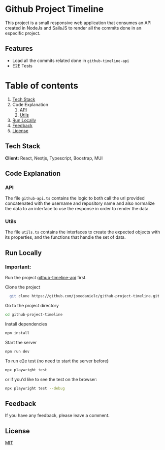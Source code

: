 # Github Project Timeline
This project is a small responsive web application that consumes an API created in NodeJs and SailsJS to render all the commits done in an especific project.

## Features  

- Load all the commits related done in `github-timeline-api`
- E2E Tests

# Table of contents  
1. [Tech Stack](https://github.com/joxedanielc/github-project-timeline#tech-stack)  
2. Code Explanation
    1. [API](https://github.com/joxedanielc/github-project-timeline#api)
    2. [Utils](https://github.com/joxedanielc/github-project-timeline#utils)
4. [Run Locally](https://github.com/joxedanielc/github-project-timeline#run-locally)  
5. [Feedback](https://github.com/joxedanielc/github-project-timeline#feedback)
6. [License](https://github.com/joxedanielc/github-project-timeline#license)

## Tech Stack  

**Client:** React, Nextjs, Typescript, Boostrap, MUI

## Code Explanation  

### API

The file `github-api.ts` contains the logic to both call the url provided concatenated with the username and repository name and also normalize the data to an interface to use the response in order to render the data.

### Utils

The file `utils.ts` contains the interfaces to create the expected objects with its properties, and the functions that handle the set of data.

## Run Locally  

### Important: 

Run the project [github-timeline-api](https://github.com/joxedanielc/github-timeline-api) first.

Clone the project  

~~~bash  
  git clone https://github.com/joxedanielc/github-project-timeline.git
~~~

Go to the project directory  

~~~bash  
cd github-project-timeline
~~~

Install dependencies  

~~~bash  
npm install
~~~

Start the server  

~~~bash  
npm run dev
~~~

To run e2e test (no need to start the server before)

~~~bash  
npx playwright test
~~~
or if you'd like to see the test on the browser:
~~~bash  
npx playwright test --debug
~~~

## Feedback  

If you have any feedback, please leave a comment.

## License  

[MIT](https://choosealicense.com/licenses/mit/)

